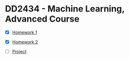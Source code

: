 # DD2434 - Machine Learning, Advanced Course

- [x] [Homework 1](https://www.overleaf.com/project/5dbabe2681be890001a78323)
- [x] [Homework 2](https://github.com/JasperRice/DD2434/tree/master/Assignments/Assignment%202)

- [ ] [Project]()

